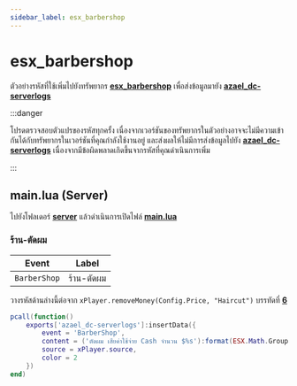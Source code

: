 ```yaml
---
sidebar_label: esx_barbershop
---
```


# esx_barbershop

ตัวอย่างรหัสที่ใช้เพิ่มไปยังทรัพยากร **[esx_barbershop](https://github.com/esx-framework/esx-legacy/tree/main/%5Besx_addons%5D/esx_barbershop)** เพื่อส่งข้อมูลมายัง **[azael_dc-serverlogs](../../)**

:::danger

โปรดตรวจสอบตัวแปรของรหัสทุกครั้ง เนื่องจากเวอร์ชันของทรัพยากรในตัวอย่างอาจจะไม่มีความเข้ากันได้กับทรัพยากรในเวอร์ชันที่คุณกำลังใช้งานอยู่ และส่งผลให้ไม่มีการส่งข้อมูลไปยัง **[azael_dc-serverlogs](../../)** เนื่องจากมีข้อผิดพลาดเกิดขึ้นจากรหัสที่คุณดำเนินการเพิ่ม

:::

## main.lua (Server)

ไปยังโฟลเดอร์ **[server](https://github.com/esx-framework/esx-legacy/tree/main/%5Besx_addons%5D/esx_barbershop/server)** แล้วดำเนินการเปิดไฟล์ **[main.lua](https://github.com/esx-framework/esx-legacy/blob/main/%5Besx_addons%5D/esx_barbershop/server/main.lua)**

### ร้าน-ตัดผม

| Event                                  | Label
|----------------------------------------|----------------------------------------
| `BarberShop`                           | ร้าน-ตัดผม

วางรหัสด้านล่างนี้ต่อจาก `xPlayer.removeMoney(Config.Price, "Haircut")` บรรทัดที่ **[6](https://github.com/esx-framework/esx-legacy/blob/main/%5Besx_addons%5D/esx_barbershop/server/main.lua#L6)**

```lua
pcall(function()
    exports['azael_dc-serverlogs']:insertData({
        event = 'BarberShop',
        content = ('ตัดผม เสียค่าใช้จ่าย Cash จำนวน $%s'):format(ESX.Math.GroupDigits(Config.Price)),
        source = xPlayer.source,
        color = 2
    })
end)
```
